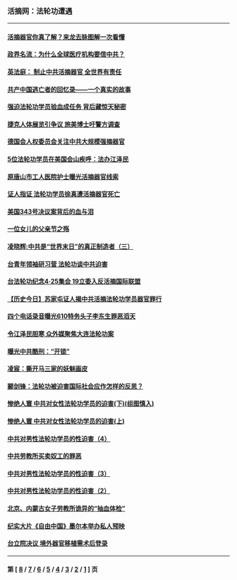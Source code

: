 ### 活摘网：法轮功遭遇
---
#### [活摘器官你真了解？来龙去脉图解一次看懂](../../pages/nf5881/n13013820.md?06270430) 
#### [政界名流：为什么全球医疗机构要信中共？](../../pages/nf5881/n11945479.md?06270430) 
#### [英法庭： 制止中共活摘器官 全世界有责任](../../pages/nf5881/n11330691.md?06270430) 
#### [共产中国逃亡者的回忆录——一个真实的故事](../../pages/nf5881/n10918649.md?06270430) 
#### [强迫法轮功学员验血成任务 背后藏惊天秘密](../../pages/nf5881/n4252384.md?06270430) 
#### [捷克人体展览引争议 旅美博士吁警方调查](../../pages/nf5881/n9429187.md?06270430) 
#### [德国会人权委员会关注中共大规模强摘器官](../../pages/nf5881/n8418950.md?06270430) 
#### [5位法轮功学员在美国会山疾呼：法办江泽民](../../pages/nf5881/n8101519.md?06270430) 
#### [原唐山市工人医院护士曝光活摘器官线索](../../pages/nf5881/n8076384.md?06270430) 
#### [证人指证 法轮功学员徐真遭活摘器官死亡](../../pages/nf5881/n8042467.md?06270430) 
#### [美国343号决议案背后的血与泪](../../pages/nf5881/n8020684.md?06270430) 
#### [一位女儿的父亲节之殇](../../pages/nf5881/n8014122.md?06270430) 
#### [凌晓辉:中共是“世界末日”的真正制造者（三）](../../pages/nf5881/n4210333.md?06270430) 
#### [台青年领袖研习营 法轮功谈中共迫害](../../pages/nf5881/n4141857.md?06270430) 
#### [台法轮功纪念4‧25集会 19立委入反活摘国际联盟](../../pages/nf5881/n4141821.md?06270430) 
#### [【历史今日】苏家屯证人揭中共活摘法轮功学员器官罪行](../../pages/nf5881/n4135912.md?06270430) 
#### [四个电话录音曝光610特务头子李东生罪恶滔天](../../pages/nf5881/n4040060.md?06270430) 
#### [令江泽民胆寒 众外媒聚焦大连法轮功案](../../pages/nf5881/n3932671.md?06270430) 
#### [曝光中共酷刑：“开锁”](../../pages/nf5881/n3889373.md?06270430) 
#### [凌宸：撕开马三家的妖魅画皮](../../pages/nf5881/n3849369.md?06270430) 
#### [郦剑锋：法轮功被迫害国际社会应作怎样的反思？](../../pages/nf5881/n3824560.md?06270430) 
#### [惨绝人寰 中共对女性法轮功学员的迫害(下)(组图慎入)](../../pages/nf5881/n3816285.md?06270430) 
#### [惨绝人寰 中共对女性法轮功学员的迫害(上)](../../pages/nf5881/n3815374.md?06270430) 
#### [中共对男性法轮功学员的性迫害（4）](../../pages/nf5881/n3769144.md?06270430) 
#### [中共劳教所买卖奴工的罪恶](../../pages/nf5881/n3769378.md?06270430) 
#### [中共对男性法轮功学员的性迫害（3）](../../pages/nf5881/n3768231.md?06270430) 
#### [中共对男性法轮功学员的性迫害（2）](../../pages/nf5881/n3767211.md?06270430) 
#### [北京、内蒙古女子劳教所诡异的“抽血体检”](../../pages/nf5881/n3753158.md?06270430) 
#### [纪实大片《自由中国》墨尔本举办私人预映](../../pages/nf5881/n3743337.md?06270430) 
#### [台立院决议 境外器官移植需术后登录](../../pages/nf5881/n3741520.md?06270430) 

---
#### 第 [ [8](./8.md?06270430) / [7](./7.md?06270430) / [6](./6.md?06270430) / [5](./5.md?06270430) / [4](./4.md?06270430) / [3](./3.md?06270430) / [2](./2.md?06270430) / [1](./1.md?06270430) ] 页
